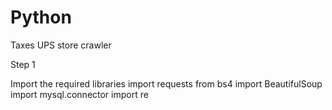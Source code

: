 # Python
Taxes UPS store crawler 

Step 1

Import the required libraries
import requests
from bs4 import BeautifulSoup
import mysql.connector
import re
